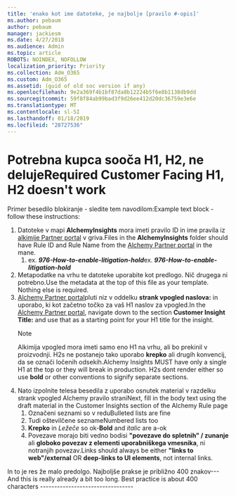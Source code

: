 ```yaml
---
title: 'enako kot ime datoteke, je najbolje [pravilo #-opis]'
ms.author: pebaum
author: pebaum
manager: jackiesm
ms.date: 4/27/2018
ms.audience: Admin
ms.topic: article
ROBOTS: NOINDEX, NOFOLLOW
localization_priority: Priority
ms.collection: Adm_O365
ms.custom: Adm_O365
ms.assetid: (guid of old soc version if any)
ms.openlocfilehash: 9e2a369f4b1bf87da8b12224b5f6e8b1138db9dd
ms.sourcegitcommit: 59f8f84ab99bad3f9d26ee412d20dc36759e3e6e
ms.translationtype: MT
ms.contentlocale: sl-SI
ms.lasthandoff: 01/18/2019
ms.locfileid: "28727536"
---
```

# <a name="required-customer-facing-h1-h2-doesnt-work"></a><span data-ttu-id="13b58-102">Potrebna kupca sooča H1, H2, ne deluje</span><span class="sxs-lookup"><span data-stu-id="13b58-102">Required Customer Facing H1, H2 doesn't work</span></span>
<span data-ttu-id="13b58-103">Primer besedilo blokiranje - sledite tem navodilom:</span><span class="sxs-lookup"><span data-stu-id="13b58-103">Example text block - follow these instructions:</span></span>

1. <span data-ttu-id="13b58-104">Datoteke v mapi **AlchemyInsights** mora imeti pravilo ID in ime pravila iz [alkimije Partner portal](https://alchemyportal.azurewebsites.net) v griva.</span><span class="sxs-lookup"><span data-stu-id="13b58-104">Files in the **AlchemyInsights** folder should have Rule ID and Rule Name from the [Alchemy Partner portal](https://alchemyportal.azurewebsites.net) in the mane.</span></span>
    1. <span data-ttu-id="13b58-p101">ex. ***976-How-to-enable-litigation-hold***</span><span class="sxs-lookup"><span data-stu-id="13b58-p101">ex. ***976-How-to-enable-litigation-hold***</span></span>
1. <span data-ttu-id="13b58-p102">Metapodatke na vrhu te datoteke uporabite kot predlogo. Nič drugega ni potrebno.</span><span class="sxs-lookup"><span data-stu-id="13b58-p102">Use the metadata at the top of this file as your template. Nothing else is required.</span></span>
1. <span data-ttu-id="13b58-109">[Alchemy Partner portal](https://alchemyportal.azurewebsites.net)pluti niz v oddelku **strank vpogled naslova:** in uporabo, ki kot začetno točko za vaš H1 naslov za vpogled.</span><span class="sxs-lookup"><span data-stu-id="13b58-109">In the [Alchemy Partner portal](https://alchemyportal.azurewebsites.net), navigate down to the section **Customer Insight Title:** and use that as a starting point for your H1 title for the insight.</span></span> 
    > [!NOTE]
    > <span data-ttu-id="13b58-p103">Alkimija vpogled mora imeti samo eno H1 na vrhu, ali bo prekinil v proizvodnji. H2s ne postanejo tako uporabo **krepko** ali drugih konvencij, da se označi ločenih odsekih.</span><span class="sxs-lookup"><span data-stu-id="13b58-p103">Alchemy Insights MUST have only a single H1 at the top or they will break in production. H2s dont render either so use **bold** or other conventions to signify separate sections.</span></span>
1. <span data-ttu-id="13b58-112">Nato izpolnite telesa besedila z uporabo osnutek material v razdelku strank vpogled Alchemy pravilo strani</span><span class="sxs-lookup"><span data-stu-id="13b58-112">Next, fill in the body text using the draft material in the Customer Insights section of the Alchemy Rule page</span></span>
    1. <span data-ttu-id="13b58-113">Označeni seznami so v redu</span><span class="sxs-lookup"><span data-stu-id="13b58-113">Bulleted lists are fine</span></span>
    1. <span data-ttu-id="13b58-114">Tudi oštevilčene sezname</span><span class="sxs-lookup"><span data-stu-id="13b58-114">Numbered lists too</span></span>
    1. <span data-ttu-id="13b58-115">**Krepko** in *Ležeče* so ok-</span><span class="sxs-lookup"><span data-stu-id="13b58-115">**Bold** and *italic* are a-ok</span></span>
    1. <span data-ttu-id="13b58-116">Povezave morajo biti vedno bodisi **"povezave do spletnih" / zunanje** ali **globoko povezav z elementi uporabniškega vmesnika**, ni notranjih povezav.</span><span class="sxs-lookup"><span data-stu-id="13b58-116">Links should always be either **"links to web"/external** OR **deep-links to UI elements**, not internal links.</span></span>

<span data-ttu-id="13b58-p104">In to je res že malo predolgo. Najboljše prakse je približno 400 znakov---</span><span class="sxs-lookup"><span data-stu-id="13b58-p104">And this is really already a bit too long. Best practice is about 400 characters ---------------------------------</span></span>